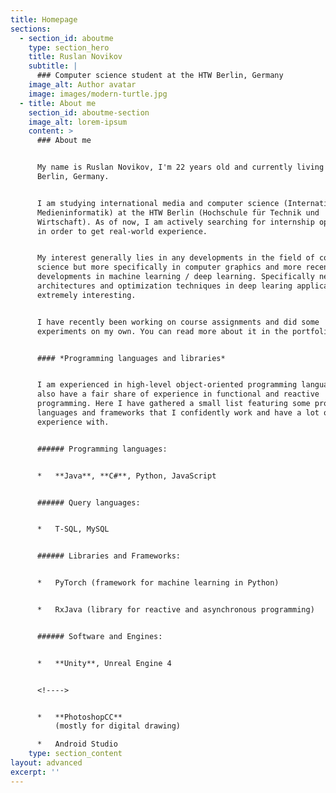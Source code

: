 ```yaml
---
title: Homepage
sections:
  - section_id: aboutme
    type: section_hero
    title: Ruslan Novikov
    subtitle: |
      ### Computer science student at the HTW Berlin, Germany
    image_alt: Author avatar
    image: images/modern-turtle.jpg
  - title: About me
    section_id: aboutme-section
    image_alt: lorem-ipsum
    content: >
      ### About me


      My name is Ruslan Novikov, I'm 22 years old and currently living in
      Berlin, Germany.


      I am studying international media and computer science (Internationale
      Medieninformatik) at the HTW Berlin (Hochschule für Technik und
      Wirtschaft). As of now, I am actively searching for internship opportunity
      in order to get real-world experience.


      My interest generally lies in any developments in the field of computer
      science but more specifically in computer graphics and more recently, in
      developments in machine learning / deep learning. Specifically network
      architectures and optimization techniques in deep learing applications are
      extremely interesting.


      I have recently been working on course assignments and did some
      experiments on my own. You can read more about it in the portfolio tab.


      #### *Programming languages and libraries*


      I am experienced in high-level object-oriented programming languages and
      also have a fair share of experience in functional and reactive
      programming. Here I have gathered a small list featuring some programming
      languages and frameworks that I confidently work and have a lot of
      experience with.


      ###### Programming languages:


      *   **Java**, **C#**, Python, JavaScript


      ###### Query languages:


      *   T-SQL, MySQL


      ###### Libraries and Frameworks:


      *   PyTorch (framework for machine learning in Python)


      *   RxJava (library for reactive and asynchronous programming)


      ###### Software and Engines:


      *   **Unity**, Unreal Engine 4


      <!---->


      *   **PhotoshopCC**
          (mostly for digital drawing)

      *   Android Studio
    type: section_content
layout: advanced
excerpt: ''
---
```

